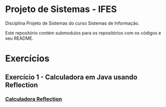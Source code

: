 # Projeto de Sistemas - IFES
Disciplina Projeto de Sistemas do curso Sistemas de Informação.

Este repositório contém submodulos para os repositórios com os códigos e seu README.

# Exercícios

## Exercício 1 - Calculadora em Java usando Reflection
### <a href="https://github.com/bedrohenr/calculadora-reflection.git" target="_blank">Calculadora Reflection</a>

